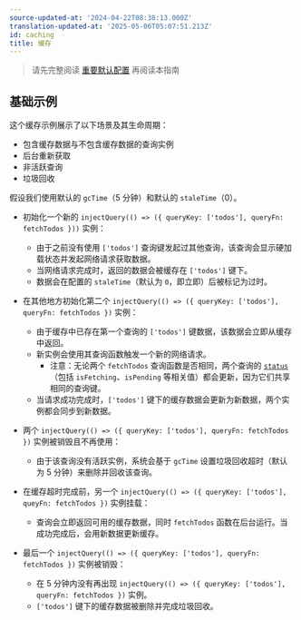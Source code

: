 ```yaml
---
source-updated-at: '2024-04-22T08:38:13.000Z'
translation-updated-at: '2025-05-06T05:07:51.213Z'
id: caching
title: 缓存
---
```


> 请先完整阅读 [重要默认配置](../important-defaults) 再阅读本指南

## 基础示例

这个缓存示例展示了以下场景及其生命周期：

- 包含缓存数据与不包含缓存数据的查询实例
- 后台重新获取
- 非活跃查询
- 垃圾回收

假设我们使用默认的 `gcTime`（5 分钟）和默认的 `staleTime`（0）。

- 初始化一个新的 `injectQuery(() => ({ queryKey: ['todos'], queryFn: fetchTodos }))` 实例：
  - 由于之前没有使用 `['todos']` 查询键发起过其他查询，该查询会显示硬加载状态并发起网络请求获取数据。
  - 当网络请求完成时，返回的数据会被缓存在 `['todos']` 键下。
  - 数据会在配置的 `staleTime`（默认为 `0`，即立即）后被标记为过时。
- 在其他地方初始化第二个 `injectQuery(() => ({ queryKey: ['todos'], queryFn: fetchTodos })` 实例：

  - 由于缓存中已存在第一个查询的 `['todos']` 键数据，该数据会立即从缓存中返回。
  - 新实例会使用其查询函数触发一个新的网络请求。
    - 注意：无论两个 `fetchTodos` 查询函数是否相同，两个查询的 [`status`](../../reference/injectQuery)（包括 `isFetching`、`isPending` 等相关值）都会更新，因为它们共享相同的查询键。
  - 当请求成功完成时，`['todos']` 键下的缓存数据会更新为新数据，两个实例都会同步到新数据。

- 两个 `injectQuery(() => ({ queryKey: ['todos'], queryFn: fetchTodos })` 实例被销毁且不再使用：

  - 由于该查询没有活跃实例，系统会基于 `gcTime` 设置垃圾回收超时（默认为 5 分钟）来删除并回收该查询。

- 在缓存超时完成前，另一个 `injectQuery(() => ({ queryKey: ['todos'], queyFn: fetchTodos })` 实例挂载：

  - 查询会立即返回可用的缓存数据，同时 `fetchTodos` 函数在后台运行。当成功完成后，会用新数据更新缓存。

- 最后一个 `injectQuery(() => ({ queryKey: ['todos'], queryFn: fetchTodos })` 实例被销毁：
  - 在 5 分钟内没有再出现 `injectQuery(() => ({ queryKey: ['todos'], queryFn: fetchTodos })` 实例。
  - `['todos']` 键下的缓存数据被删除并完成垃圾回收。
